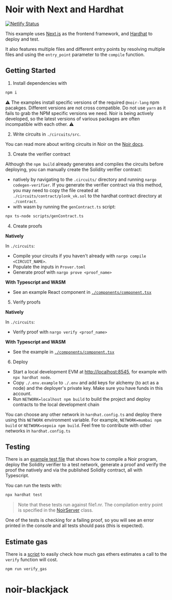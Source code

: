 # Noir with Next and Hardhat

[![Netlify Status](https://api.netlify.com/api/v1/badges/e4bd1ebc-6be1-4ed2-8be8-18f70382ae22/deploy-status)](https://app.netlify.com/sites/spiffy-lollipop-5d763a/deploys)

This example uses [Next.js](https://nextjs.org/) as the frontend framework, and [Hardhat](https://hardhat.org/) to deploy and test.

It also features multiple files and different entry points by resolving multiple files and using the `entry_point` parameter to the `compile` function.

## Getting Started

1. Install dependencies with

```bash
npm i
```

⚠️  The examples install specific versions of the required `@noir-lang` npm pacakges. Different versions are not cross compatible. Do not use `yarn` as it fails to grab the NPM specific versions we need. Noir is being actively developed, so the latest versions of various packages are often incompatible with each other. ⚠️

2. Write circuits in `./circuits/src`.

You can read more about writing circuits in Noir on the [Noir docs](https://noir-lang.org/).

3. Create the verifier contract

Although the `npm build` already generates and compiles the circuits before deploying, you can manually create the Solidity verifier contract:

- natively by navigating to the `.circuits/` directory and running `nargo codegen-verifier`. If you
  generate the verifier contract via this method, you may need to copy the file created at
  `./circuits/contract/plonk_vk.sol` to the hardhat contract directory at `./contract`.
- with wasm by running the `genContract.ts` script:

```bash
npx ts-node scripts/genContract.ts
```

4. Create proofs

**Natively**

In `./circuits`:

- Compile your circuits if you haven't already with `nargo compile <CIRCUIT_NAME>`.
- Populate the inputs in `Prover.toml`
- Generate proof with `nargo prove <proof_name>`

**With Typescript and WASM**

- See an example React component in [`./components/component.tsx`](./components/component.tsx)

5. Verify proofs

**Natively**

In `./circuits`:

- Verify proof with `nargo verify <proof_name>`

**With Typescript and WASM**

- See the example in [`./components/component.tsx`](./components/component.tsx)

6. Deploy

- Start a local development EVM at <http://localhost:8545>, for example with `npx hardhat node`.
- Copy `./.env.example` to `./.env` and add keys for alchemy (to act as a node) and the deployer's private key. Make sure you have funds in this account.
- Run `NETWORK=localhost npm build` to build the project and deploy contracts to the local development chain

You can choose any other network in `hardhat.config.ts` and deploy there using this `NETWORK` environment variable. For example, `NETWORK=mumbai npm build` or `NETWORK=sepoia npm build`. Feel free to contribute with other networks in `hardhat.config.ts`

## Testing

There is an [example test file](./test/index.ts) that shows how to compile a Noir program, deploy the Solidity verifier to a test network, generate a proof and verify the proof the natively and via the published Solidity contract, all with Typescript.

You can run the tests with:

```sh
npx hardhat test
```

> Note that these tests run against file1.nr. The compilation entry point is specified in the [NoirServer](./utils/noir/noirServer.ts) class.

One of the tests is checking for a failing proof, so you will see an error printed in the console and all tests should pass (this is expected).

## Estimate gas

There is a [script](./scripts/verificationGas.ts) to easily check how much gas ethers estimates a call to the `verify` function will cost.

```sh
npm run verify_gas
```
# noir-blackjack
